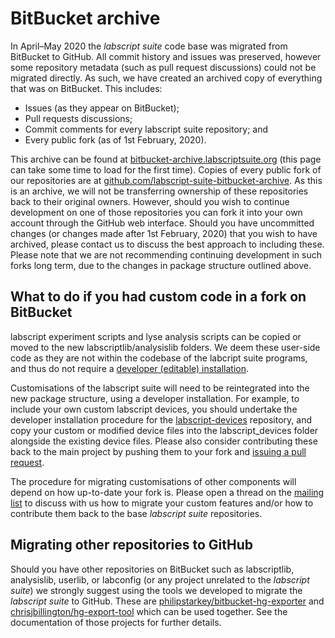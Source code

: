 # BitBucket archive

In April–May 2020 the _labscript suite_ code base was migrated from BitBucket to GitHub. All commit history and issues was preserved, however some repository metadata (such as pull request discussions) could not be migrated directly. As such, we have created an archived copy of everything that was on BitBucket. This includes:

* Issues (as they appear on BitBucket);
* Pull requests discussions;
* Commit comments for every labscript suite repository; and
* Every public fork (as of 1st February, 2020).

This archive can be found at [bitbucket-archive.labscriptsuite.org](https://bitbucket-archive.labscriptsuite.org/) (this page can take some time to load for the first time). Copies of every public fork of our repositories are at [github.com/labscript-suite-bitbucket-archive](https://github.com/labscript-suite-bitbucket-archive). As this is an archive, we will not be transferring ownership of these repositories back to their original owners. However, should you wish to continue development on one of those repositories you can fork it into your own account through the GitHub web interface. Should you have uncommitted changes (or changes made after 1st February, 2020) that you wish to have archived, please contact us to discuss the best approach to including these. Please note that we are not recommending continuing development in such forks long term, due to the changes in package structure outlined above.


## What to do if you had custom code in a fork on BitBucket

labscript experiment scripts and lyse analysis scripts can be copied or moved to the new labscriptlib/analysislib folders. We deem these user-side code as they are not within the codebase of the labcript suite programs, and thus do not require a [developer (editable) installation](../installation/index.rst).

Customisations of the labscript suite will need to be reintegrated into the new package structure, using a developer installation. For example, to include your own custom labscript devices, you should undertake the developer installation procedure for the [labscript-devices](https://github.com/labscript-suite/labscript-devices) repository, and copy your custom or modified device files into the labscript_devices folder alongside the existing device files. Please also consider contributing these back to the main project by pushing them to your fork and [issuing a pull request](/project/contributing_guide.md/#pull-requests).

The procedure for migrating customisations of other components will depend on how up-to-date your fork is. Please open a thread on the [mailing list](http://groups.google.com/group/labscriptsuite) to discuss with us how to migrate your custom features and/or how to contribute them back to the base _labscript suite_ repositories.


## Migrating other repositories to GitHub

Should you have other repositories on BitBucket such as labscriptlib, analysislib, userlib, or labconfig (or any project unrelated to the _labscript suite_) we strongly suggest using the tools we developed to migrate the _labscript suite_ to GitHub. These are [philipstarkey/bitbucket-hg-exporter](https://github.com/philipstarkey/bitbucket-hg-exporter) and [chrisjbillington/hg-export-tool](https://github.com/chrisjbillington/hg-export-tool) which can be used together. See the documentation of those projects for further details.
